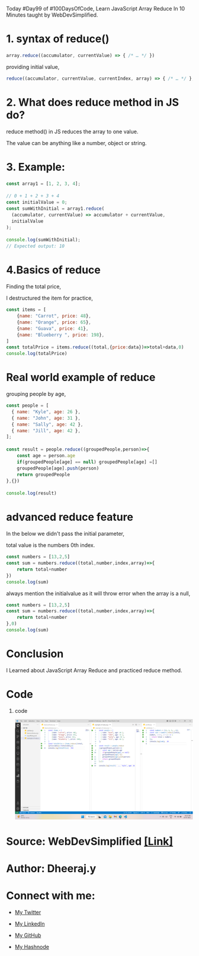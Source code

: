 Today #Day99 of #100DaysOfCode, Learn JavaScript Array Reduce In 10 Minutes taught by WebDevSimplified.

# 1\. syntax of reduce()

```javascript
array.reduce((accumulator, currentValue) => { /* … */ })
```

providing initial value,

```javascript
reduce((accumulator, currentValue, currentIndex, array) => { /* … */ }, initialValue)
```

# 2\. What does reduce method in JS do?

reduce method() in JS reduces the array to one value.

The value can be anything like a number, object or string.

# 3\. Example:

```javascript
const array1 = [1, 2, 3, 4];

// 0 + 1 + 2 + 3 + 4
const initialValue = 0;
const sumWithInitial = array1.reduce(
  (accumulator, currentValue) => accumulator + currentValue,
  initialValue
);

console.log(sumWithInitial);
// Expected output: 10
```

# 4.Basics of reduce

Finding the total price,

I destructured the item for practice,

```javascript
const items = [
    {name: "Carrot", price: 48},
    {name: "Orange", price: 65},
    {name: "Guava", price: 41},
    {name: "Blueberry ", price: 198},
]
const totalPrice = items.reduce((total,{price:data})=>total+data,0)
console.log(totalPrice)
```

# Real world example of reduce

grouping people by age,

```javascript
const people = [
  { name: "Kyle", age: 26 },
  { name: "John", age: 31 },
  { name: "Sally", age: 42 },
  { name: "Jill", age: 42 },
];

const result = people.reduce((groupedPeople,person)=>{
    const age = person.age
    if(groupedPeople[age] == null) groupedPeople[age] =[]
    groupedPeople[age].push(person)
    return groupedPeople
},{})

console.log(result)
```

# advanced reduce feature

In the below we didn't pass the initial parameter,

total value is the numbers 0th index.

```javascript
const numbers = [13,2,5]
const sum = numbers.reduce((total,number,index,array)=>{
    return total+number
})
console.log(sum)
```

always mention the initialvalue as it will throw error when the array is a null,

```javascript
const numbers = [13,2,5]
const sum = numbers.reduce((total,number,index,array)=>{
    return total+number
},0)
console.log(sum)
```

# Conclusion

I Learned about JavaScript Array Reduce and practiced reduce method.

# Code

1. code
    
    ![Alt text](1.%20day99%20arr%20reduce.png)
    

# Source: WebDevSimplified [\[Link\]](https://www.youtube.com/watch?v=s1XVfm5mIuU)

# Author: Dheeraj.y

# Connect with me:

* [My Twitter](https://twitter.com/yssdheeraj)
    
* [My LinkedIn](https://www.linkedin.com/in/dheerajy1/)
    
* [My GitHub](https://github.com/dheerajy1)
    
* [My Hashnode](https://dheerajy1.hashnode.dev/)